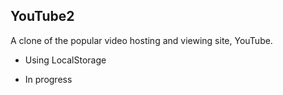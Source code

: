 ## YouTube2
A clone of the popular video hosting and viewing site, YouTube.

- Using LocalStorage


- In progress
